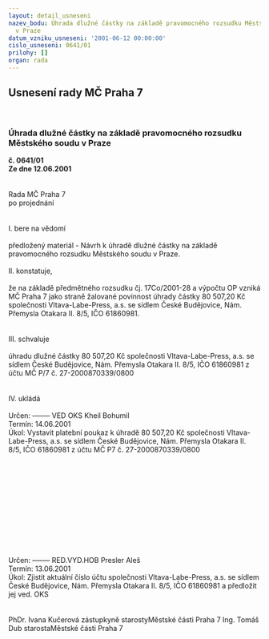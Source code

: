 ```yaml
---
layout: detail_usneseni
nazev_bodu: Úhrada dlužné částky na základě pravomocného rozsudku Městského soudu
  v Praze
datum_vzniku_usneseni: '2001-06-12 00:00:00'
cislo_usneseni: 0641/01
prilohy: []
organ: rada
---
```

<div id="ucUsn_pList" class="usn">
	<span><h2>Usnesení rady MČ Praha 7 </h2>
<br></span><div class="standBody">
<span><h3>Úhrada dlužné částky na základě pravomocného rozsudku Městského soudu v Praze</h3></span><div class="center">
		<strong>č. 0641/01</strong><br>
	</div>
<div class="center">
		<strong>Ze dne 12.06.2001</strong><br><br>
	</div>
<br>Rada MČ Praha 7<br>po projednání<br><br><br>I.	bere na vědomí<br><br> předložený materiál - Návrh k úhradě dlužné částky na základě pravomocného rozsudku Městského soudu v Praze.<br><br>II.	konstatuje,<br><br>že na základě předmětného rozsudku čj. 17Co/2001-28 a výpočtu OP vzniká MČ Praha 7 jako straně žalované povinnost úhrady částky 80 507,20 Kč společnosti Vltava-Labe-Press, a.s. se sídlem České Budějovice, Nám. Přemysla Otakara II. 8/5, IČO 61860981.<br><br><br>III.	schvaluje <br><br>úhradu dlužné částky 80 507,20 Kč společnosti Vltava-Labe-Press, a.s. se sídlem České Budějovice, Nám. Přemysla Otakara II. 8/5, IČO 61860981 z účtu MČ P/7 č. 27-2000870339/0800 <br><br><br>IV.	ukládá <br><br> Určen:	–––––	VED OKS Kheil Bohumil<br>Termín: 14.06.2001<br>Úkol:	Vystavit platební poukaz k úhradě 80 507,20 Kč společnosti Vltava-Labe-Press, a.s. se sídlem České Budějovice, Nám. Přemysla Otakara II. 8/5, IČO 61860981 z  účtu MČ P7 č. 27-2000870339/0800 <br>  <br><br><br><br><br><br><br><br><br><br><br><br> Určen:	–––––	RED.VYD.HOB Presler Aleš<br>Termín: 13.06.2001<br>Úkol:	Zjistit aktuální číslo účtu společnosti Vltava-Labe-Press, a.s. se sídlem České Budějovice, Nám. Přemysla Otakara II. 8/5, IČO 61860981 a předložit jej ved. OKS<br> <br> 	<br>PhDr. Ivana Kučerová zástupkyně starostyMěstské části Praha 7	Ing. Tomáš Dub starostaMěstské části Praha 7<br>	<br><br>
</div>
</div>